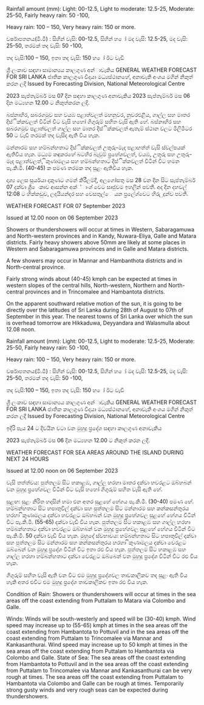 Rainfall amount (mm): Light: 00-12.5, Light to moderate: 12.5-25, Moderate: 25-50, Fairly heavy rain: 50 -100,

Heavy rain: 100 – 150, Very heavy rain: 150 or more.

වර්ෂාපතනය(මි.මී) : සිහින් වැසි: 00-12.5, සිහින් හ ෝ මද වැසි: 12.5-25, මද වැසි: 25-50, තරමක් තද වැසි: 50 -100,

තද වැසි:100 – 150, ඉතා තද වැසි: 150 හ ෝ ඊට වැඩි

ශ්‍රී ලංකාව සඳහා සාමාන්‍යය කාලගුණ අන්‍ාවැකිය GENERAL WEATHER FORECAST FOR SRI LANKA ජාතික කාලගුණ විදයා මධ්‍යස්ථානහේ, අනාවැකි අංශය මගින් නිකුත් කරන ලදි Issued by Forecasting Division, National Meteorological Centre

2023 සැප්තැම්බර් මස 07 දින සඳහා කාලගුණ අනාවැකිය 2023 සැප්තැම්බර් මස 06 දින මධ්‍යහන 12.00 ට නිකුත්කරන ලදි.

බස්නාහිර, සබරගමුව සහ වයඹ පළාත්වලත් මහනුවර, නුවරඑළිය, ගාල්ල සහ මාතර දිස්ික්කවලත් විටින් විට වැසි හහෝ ගිගුරුම් සහිත වැසි ඇති හේ. බස්නාහිර සහ සබරගමුව පළාත්වලත් ගාල්ල සහ මාතර දිස්ික්කවලත් ඇතැම් ස්ථාන වලට මිලිමීටර 50 ට වැඩි තරමක් තද වැසිද ඇති විය හැක.

මන්නාරම සහ හම්බන්හතාට දිස්ික්කවලත් උතුරු-මැද පළාහත්ත් වැසි ස්වල්පයක් ඇතිවිය හැක. මධ්‍යම කඳුකරහේ බටහිර බෑවුම් ප්‍රහේශවලත්, වයඹ, උතුරු සහ උතුරු-මැද පළාත්වලත්, ිකුණාමලය සහ හම්බන්හතාට දිස්ික්කවලත් විටින් විට හමන පැ.කි.මී. (40-45) ක පමණ තරමක තද සුළං ඇතිවිය හැක.

දෘශ්‍ය ලෙස සූර්යයා දකුණට ගමන් කිරීලම්දී, අලගෝසතු මස 28 වන දින සිට සැප්තැම්බර් 07 දක්වා ශ්‍රී ෙංකාව ආසන්න අක්්ාංශ්‍ වෙට සෘජුවම ඉහලින් පවතී. අද දින දහවල් 12:08 ට හික්කඩුව, ලදයියන්දර සහ වෙසතුල්ෙ යන ප්‍රලේශ්‍වෙට හිරු ුදුන්ව පවතී.

WEATHER FORECAST FOR 07 September 2023

Issued at 12.00 noon on 06 September 2023

Showers or thundershowers will occur at times in Western, Sabaragamuwa and North-western provinces and in Kandy, Nuwara-Eliya, Galle and Matara districts. Fairly heavy showers above 50mm are likely at some places in Western and Sabaragamuwa provinces and in Galle and Matara districts.

A few showers may occur in Mannar and Hambanthota districts and in North-central province.

Fairly strong winds about (40-45) kmph can be expected at times in western slopes of the central hills, North-western, Northern and North-central provinces and in Trincomalee and Hambantota districts.

On the apparent southward relative motion of the sun, it is going to be directly over the latitudes of Sri Lanka during 28th of August to 07th of September in this year. The nearest towns of Sri Lanka over which the sun is overhead tomorrow are Hikkaduwa, Deyyandara and Walasmulla about 12.08 noon.

Rainfall amount (mm): Light: 00-12.5, Light to moderate: 12.5-25, Moderate: 25-50, Fairly heavy rain: 50 -100,

Heavy rain: 100 – 150, Very heavy rain: 150 or more.

වර්ෂාපතනය(මි.මී) : සිහින් වැසි: 00-12.5, සිහින් හ ෝ මද වැසි: 12.5-25, මද වැසි: 25-50, තරමක් තද වැසි: 50 -100,

තද වැසි:100 – 150, ඉතා තද වැසි: 150 හ ෝ ඊට වැඩි

ශ්‍රී ලංකාව සඳහා සාමාන්‍යය කාලගුණ අන්‍ාවැකිය GENERAL WEATHER FORECAST FOR SRI LANKA ජාතික කාලගුණ විදයා මධ්‍යස්ථානහේ, අනාවැකි අංශය මගින් නිකුත් කරන ලදි Issued by Forecasting Division, National Meteorological Centre

ඉදිරි පැය 24 ට දිවයින වටා වන මුහුදු ප්‍රදේශ සඳහා කාලගුණ අනාවැකිය

2023 සැප්තැම්බර් මස 06 දින මධ්‍යහන 12.00 ට නිකුත් කරන ලදි.

WEATHER FORECAST FOR SEA AREAS AROUND THE ISLAND DURING NEXT 24 HOURS

Issued at 12.00 noon on 06 September 2023

වැසි තත්ත්වය: පුත්තලම සිට හකාළඹ, ගාල්ල හරහා මාතර දක්වා හවරළට ඔබ්හබන් වන මුහුදු ප්‍රහේශවල විටින් විට වැසි හහෝ ගිගුරුම් සහිත වැසි ඇති හේ.

සුළඟ: සුළං නිරිත හදසින් හමා එන අතර සුළහේ හේගය පැ.කි.මී. (30-40) පමණ හේ. හම්බන්හතාට සිට හපාතුවිල් දක්වා සහ පුත්තලම සිට මන්නාරම සහ කන්කසන්තුරය හරහා ිකුණාමලය දක්වා හවරළට ඔබ්හබන් වන මුහුදු ප්‍රහේශවල සුළහේ හේගය විටින් විට පැ.කි.මී. (55-65) දක්වා වැඩි විය හැක. පුත්තලම සිට හකාළඹ සහ ගාල්ල හරහා හම්බන්හතාට දක්වා හවරළට ඔබ්හබන් වන මුහුදු ප්‍රහේශවල සුළහේ හේගය විටින් විට පැ.කි.මී. 50 දක්වා වැඩි විය හැක. මුහුදේ ස්වභාවය: හම්බන්හතාට සිට හපාතුවිල් දක්වා සහ පුත්තලම සිට මන්නාරම සහ කන්කසන්තුරය හරහා ිකුණාමලය දක්වා වෙරළට ඔබ්බෙන් වන මුහුදු ප්‍රදේශ විටින් විට ඉතා රළු විය හැක. පුත්තලම සිට හකාළඹ සහ ගාල්ල හරහා හම්බන්හතාට දක්වා වෙරළට ඔබ්බෙන් වන මුහුදු ප්‍රදේශ විටින් විට රළු විය හැක.

ගිගුරුම් සහිත වැසි ඇති වන විට එම මුහුදු ප්‍රදේශවල තාවකාලිකව තද සුළං ඇති විය හැකි අතර එවිට එම මුහුදු ප්‍රදේශ තාවකාලිකව ඉතා රළු විය හැක.

Condition of Rain: Showers or thundershowers will occur at times in the sea areas off the coast extending from Puttalam to Matara via Colombo and Galle.

Winds: Winds will be south-westerly and speed will be (30-40) kmph. Wind speed may increase up to (55-65) kmph at times in the sea areas off the coast extending from Hambantota to Pottuvil and in the sea areas off the coast extending from Puttalam to Trincomalee via Mannar and Kankasanthurai. Wind speed may increase up to 50 kmph at times in the sea areas off the coast extending from Puttalam to Hambantota via Colombo and Galle. State of Sea: The sea areas off the coast extending from Hambantota to Pottuvil and in the sea areas off the coast extending from Puttalam to Trincomalee via Mannar and Kankasanthurai can be very rough at times. The sea areas off the coast extending from Puttalam to Hambantota via Colombo and Galle can be rough at times. Temporarily strong gusty winds and very rough seas can be expected during thundershowers.